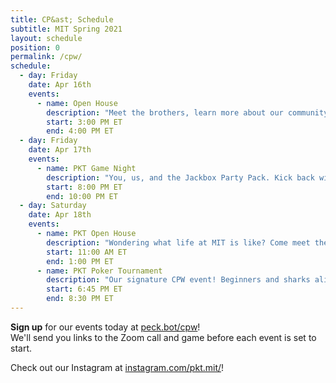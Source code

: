 ```yaml
---
title: CP&ast; Schedule
subtitle: MIT Spring 2021
layout: schedule
position: 0
permalink: /cpw/
schedule:
  - day: Friday
    date: Apr 16th
    events:
      - name: Open House
        description: "Meet the brothers, learn more about our community, and ask us anything you're curious about at the PKT Open House!"
        start: 3:00 PM ET
        end: 4:00 PM ET
  - day: Friday
    date: Apr 17th
    events:
      - name: PKT Game Night
        description: "You, us, and the Jackbox Party Pack. Kick back with the brothers of Phi Kappa Theta for some party games and a good time!"
        start: 8:00 PM ET
        end: 10:00 PM ET
  - day: Saturday
    date: Apr 18th
    events:
      - name: PKT Open House
        description: "Wondering what life at MIT is like? Come meet the brothers of Phi Kappa Theta and learn more about anything you're curious about, or ask us about our neighbor, Julian Edelman."
        start: 11:00 AM ET
        end: 1:00 PM ET
      - name: PKT Poker Tournament
        description: "Our signature CPW event! Beginners and sharks alike are welcome; we'll teach you how to play or let you get right to it. Prizes: gaming monitor, Bluetooth speaker, Echo dot."
        start: 6:45 PM ET
        end: 8:30 PM ET
---
```

<p class="text-center"><strong>Sign up</strong> for our events today at <a href="https://peck.bot/cpw" target="_blank">peck.bot/cpw</a>!<br>We'll send you links to the Zoom call and game before each event is set to start.</p>

<p class="text-center">Check out our Instagram at <a href="https://peck.bot/instagram" target="_blank">instagram.com/pkt.mit/</a>!</p>

[//]: # (<p class="text-center">Call <strong>317-PKT-RIDE</strong> for a ride to our house during CPW!</p>, COMMENTED FOR VIRTUAL CPW, UNCOMMENT FOR REGULAR CPW)
